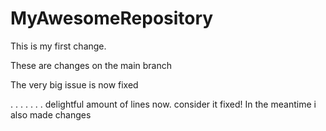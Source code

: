 # MyAwesomeRepository

This is my first change.

These are changes on the main branch

The very big issue is now fixed



.
.
.
.
.
.
.
delightful amount of lines now.
consider it fixed!
In the meantime i also made changes
